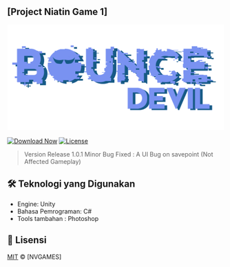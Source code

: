 
## [Project Niatin Game 1] 

![Header Image](img/logo.png)

[![Download Now](https://img.shields.io/badge/Download-Game-green?style=for-the-badge&logo=github)](https://github.com/Vall-Here/NVGAMES-bounce-devil/releases/download/1.0.1/Bounce.Devil.1.0.1.apk)
[![License](https://img.shields.io/badge/License-MIT-blue?style=for-the-badge)](LICENSE)

> Version Release 1.0.1
> Minor Bug Fixed : A UI Bug on savepoint (Not Affected Gameplay)


## 🛠️ Teknologi yang Digunakan

- Engine: Unity
- Bahasa Pemrograman: C#
- Tools tambahan : Photoshop






## 📜 Lisensi
[MIT](LICENSE) © [NVGAMES]
